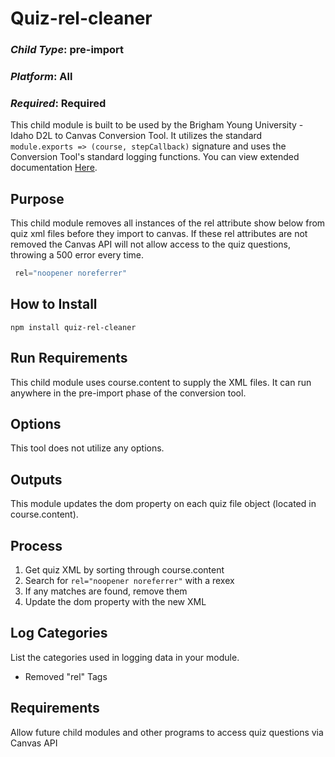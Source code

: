 # Quiz-rel-cleaner
### *Child Type*: pre-import
### *Platform*: All
### *Required*: Required

This child module is built to be used by the Brigham Young University - Idaho D2L to Canvas Conversion Tool. It utilizes the standard `module.exports => (course, stepCallback)` signature and uses the Conversion Tool's standard logging functions. You can view extended documentation [Here](https://github.com/byuitechops/d2l-to-canvas-conversion-tool/tree/master/documentation).

## Purpose

This child module removes all instances of the rel attribute show below from quiz xml files before they import to canvas. If these rel attributes are not removed the Canvas API will not allow access to the quiz questions, throwing a 500 error every time.

```js
 rel="noopener noreferrer"
 ``` 

## How to Install

```
npm install quiz-rel-cleaner
```

## Run Requirements

This child module uses course.content to supply the XML files. It can run anywhere in the pre-import phase of the conversion tool.

## Options

This tool does not utilize any options.

## Outputs

This module updates the dom property on each quiz file object (located in course.content).

## Process

1. Get quiz XML by sorting through course.content
2. Search for `rel="noopener noreferrer"` with a rexex
3. If any matches are found, remove them
4. Update the dom property with the new XML

## Log Categories

List the categories used in logging data in your module.

- Removed "rel" Tags

## Requirements

Allow future child modules and other programs to access quiz questions via Canvas API